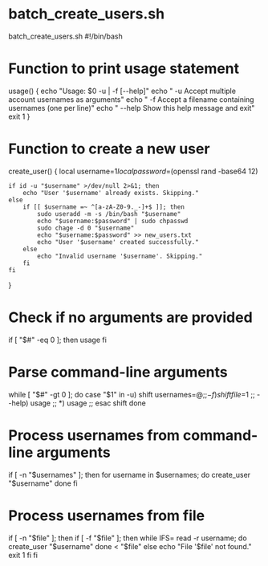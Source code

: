 # batch_create_users.sh
batch_create_users.sh
#!/bin/bash

# Function to print usage statement
usage() {
    echo "Usage: $0 -u <usernames> | -f <file> [--help]"
    echo "  -u  Accept multiple account usernames as arguments"
    echo "  -f  Accept a filename containing usernames (one per line)"
    echo "  --help  Show this help message and exit"
    exit 1
}

# Function to create a new user
create_user() {
    local username=$1
    local password=$(openssl rand -base64 12)
    
    if id -u "$username" >/dev/null 2>&1; then
        echo "User '$username' already exists. Skipping."
    else
        if [[ $username =~ ^[a-zA-Z0-9._-]+$ ]]; then
            sudo useradd -m -s /bin/bash "$username"
            echo "$username:$password" | sudo chpasswd
            sudo chage -d 0 "$username"
            echo "$username:$password" >> new_users.txt
            echo "User '$username' created successfully."
        else
            echo "Invalid username '$username'. Skipping."
        fi
    fi
}

# Check if no arguments are provided
if [ "$#" -eq 0 ]; then
    usage
fi

# Parse command-line arguments
while [ "$#" -gt 0 ]; do
    case "$1" in
        -u)
            shift
            usernames=$@
            ;;
        -f)
            shift
            file=$1
            ;;
        --help)
            usage
            ;;
        *)
            usage
            ;;
    esac
    shift
done

# Process usernames from command-line arguments
if [ -n "$usernames" ]; then
    for username in $usernames; do
        create_user "$username"
    done
fi

# Process usernames from file
if [ -n "$file" ]; then
    if [ -f "$file" ]; then
        while IFS= read -r username; do
            create_user "$username"
        done < "$file"
    else
        echo "File '$file' not found."
        exit 1
    fi
fi
